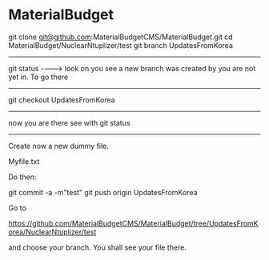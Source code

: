 # MaterialBudget
git clone git@github.com:MaterialBudgetCMS/MaterialBudget.git
cd MaterialBudget/NuclearNtuplizer/test
git branch UpdatesFromKorea
________________
git status
----> look on  you see a new branch was created by you are not yet in. To go there
_________

git checkout UpdatesFromKorea

_________________________
now you are there
see with
git status
__________________________

Create now a new dummy file.

Myfile.txt

Do then:

git commit -a -m"test"
git push origin UpdatesFromKorea

Go to

https://github.com/MaterialBudgetCMS/MaterialBudget/tree/UpdatesFromKorea/NuclearNtuplizer/test

and choose your branch. You shall see your file there.
